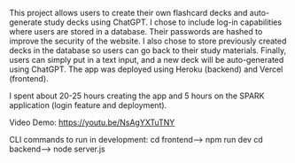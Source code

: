 This project allows users to create their own flashcard decks and auto-generate study decks using ChatGPT. I chose to include log-in capabilities where users are stored in a database. Their passwords are hashed to improve the security of the website. I also chose to store previously created decks in the database so users can go back to their study materials. Finally, users can simply put in a text input, and a new deck will be auto-generated using ChatGPT. The app was deployed using Heroku (backend) and Vercel (frontend).

I spent about 20-25 hours creating the app and 5 hours on the SPARK application (login feature and deployment). 

Video Demo:
https://youtu.be/NsAgYXTuTNY

CLI commands to run in development: 
cd frontend--> npm run dev
cd backend--> node server.js
